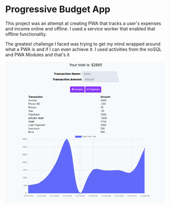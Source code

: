 <h1>Progressive Budget App</h1>

<p>This project was an attempt at creating PWA that tracks a user's expenses and income online and offline.  I used a service worker that enabled that offline functionality. </p>

<p>The greatest challenge I faced was trying to get my mind wrapped around what a PWA is and if I can even achieve it.  I used activities from the noSQL and PWA Modules and that's it</p>

![Screenshot of working map](./public/images/progressiveWebAppscrnshot.png)